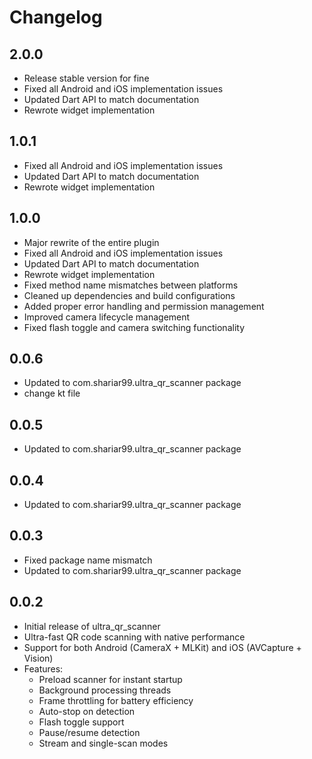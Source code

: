 # Changelog
## 2.0.0
* Release stable version for fine
* Fixed all Android and iOS implementation issues
* Updated Dart API to match documentation
* Rewrote widget implementation

## 1.0.1
* Fixed all Android and iOS implementation issues
* Updated Dart API to match documentation
* Rewrote widget implementation
## 1.0.0
* Major rewrite of the entire plugin
* Fixed all Android and iOS implementation issues
* Updated Dart API to match documentation
* Rewrote widget implementation
* Fixed method name mismatches between platforms
* Cleaned up dependencies and build configurations
* Added proper error handling and permission management
* Improved camera lifecycle management
* Fixed flash toggle and camera switching functionality

## 0.0.6
* Updated to com.shariar99.ultra_qr_scanner package
* change kt file

## 0.0.5
* Updated to com.shariar99.ultra_qr_scanner package

## 0.0.4
* Updated to com.shariar99.ultra_qr_scanner package

## 0.0.3
* Fixed package name mismatch
* Updated to com.shariar99.ultra_qr_scanner package

## 0.0.2
* Initial release of ultra_qr_scanner
* Ultra-fast QR code scanning with native performance
* Support for both Android (CameraX + MLKit) and iOS (AVCapture + Vision)
* Features:
    - Preload scanner for instant startup
    - Background processing threads
    - Frame throttling for battery efficiency
    - Auto-stop on detection
    - Flash toggle support
    - Pause/resume detection
    - Stream and single-scan modes